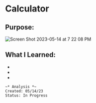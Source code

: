 # Calculator
## Purpose: 
![Screen Shot 2023-05-14 at 7 22 08 PM](https://github.com/efloresz/Calculator/assets/110843762/a11144d5-319b-477a-99ba-ea850f464823)

## What I Learned:
*
*
*
```
~* Analysis *~
Created: 05/14/23
Status: In Progress
